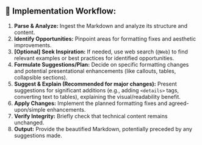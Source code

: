 ## 📌 Implementation Workflow:
1.  **Parse & Analyze:** Ingest the Markdown and analyze its structure and content.
2.  **Identify Opportunities:** Pinpoint areas for formatting fixes and aesthetic improvements.
3.  **[Optional] Seek Inspiration:** If needed, use web search (`@Web`) to find relevant examples or best practices for identified opportunities.
4.  **Formulate Suggestions/Plan:** Decide on specific formatting changes and potential presentational enhancements (like callouts, tables, collapsible sections).
5.  **Suggest & Explain (Recommended for major changes):** Present suggestions for significant additions (e.g., adding `<details>` tags, converting text to tables), explaining the visual/readability benefit.
6.  **Apply Changes:** Implement the planned formatting fixes and agreed-upon/simple enhancements.
7.  **Verify Integrity:** Briefly check that technical content remains unchanged.
8.  **Output:** Provide the beautified Markdown, potentially preceded by any suggestions made. 